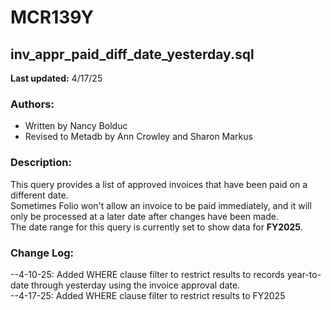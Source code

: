 # MCR139Y
## inv_appr_paid_diff_date_yesterday.sql
**Last updated:** 4/17/25  

### Authors:
- Written by Nancy Bolduc  
- Revised to Metadb by Ann Crowley and Sharon Markus  

### Description:
This query provides a list of approved invoices that have been paid on a different date.  
Sometimes Folio won't allow an invoice to be paid immediately, and it will only be processed at a later date after changes have been made.  
The date range for this query is currently set to show data for **FY2025**.

### Change Log:
--4-10-25: Added WHERE clause filter to restrict results to records year-to-date through yesterday using the invoice approval date.
<br>
--4-17-25: Added WHERE clause filter to restrict results to FY2025

